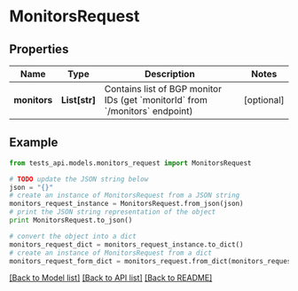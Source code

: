 # MonitorsRequest


## Properties
Name | Type | Description | Notes
------------ | ------------- | ------------- | -------------
**monitors** | **List[str]** | Contains list of BGP monitor IDs (get &#x60;monitorId&#x60; from &#x60;/monitors&#x60; endpoint) | [optional] 

## Example

```python
from tests_api.models.monitors_request import MonitorsRequest

# TODO update the JSON string below
json = "{}"
# create an instance of MonitorsRequest from a JSON string
monitors_request_instance = MonitorsRequest.from_json(json)
# print the JSON string representation of the object
print MonitorsRequest.to_json()

# convert the object into a dict
monitors_request_dict = monitors_request_instance.to_dict()
# create an instance of MonitorsRequest from a dict
monitors_request_form_dict = monitors_request.from_dict(monitors_request_dict)
```
[[Back to Model list]](../README.md#documentation-for-models) [[Back to API list]](../README.md#documentation-for-api-endpoints) [[Back to README]](../README.md)



